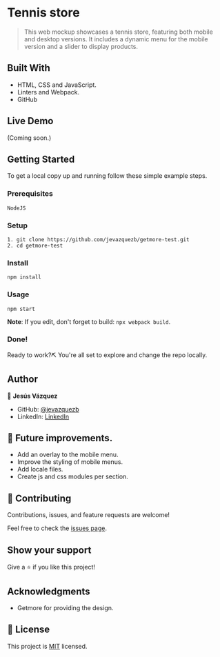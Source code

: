 # Tennis store

> This web mockup showcases a tennis store, featuring both mobile and desktop versions. It includes a dynamic menu for the mobile version and a slider to display products.

## Built With

- HTML, CSS and JavaScript.
- Linters and Webpack.
- GitHub

## Live Demo

(Coming soon.)

## Getting Started

To get a local copy up and running follow these simple example steps.

### Prerequisites

    NodeJS

### Setup

    1. git clone https://github.com/jevazquezb/getmore-test.git
    2. cd getmore-test

### Install

    npm install

### Usage

    npm start

**Note**: If you edit, don't forget to build: ```npx webpack build```.

### Done!

Ready to work?⛏️ You're all set to explore and change the repo locally.

## Author

👤 **Jesús Vázquez**

- GitHub: [@jevazquezb](https://github.com/jevazquezb)
- LinkedIn: [LinkedIn](https://www.linkedin.com/in/jevazquezb)

## 👷 Future improvements.

- Add an overlay to the mobile menu.
- Improve the styling of mobile menus.
- Add locale files.
- Create js and css modules per section.

## 🤝 Contributing

Contributions, issues, and feature requests are welcome!

Feel free to check the [issues page](../../issues/).

## Show your support

Give a ⭐️ if you like this project!

## Acknowledgments

- Getmore for providing the design.

## 📝 License

This project is [MIT](./MIT.md) licensed.
